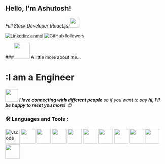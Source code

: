 <h2>Hello, I'm Ashutosh!</h2>
<p><em>Full Stack Developer (React.js)<img src="https://media.giphy.com/media/WUlplcMpOCEmTGBtBW/giphy.gif" width="30"> 
</em></p>

[![Linkedin: anmol](https://img.shields.io/badge/-Ashutosh-blue?style=flat-square&logo=Linkedin&logoColor=white&link=https://www.linkedin.com/in/ashutosh-shinde-87972a1b4/)](https://www.linkedin.com/in/ashutosh-shinde-87972a1b4/)
![GitHub followers](https://img.shields.io/github/followers/ashu-sh?label=Follow&style=social)
<img src="https://komarev.com/ghpvc/?username=ashu-sh&style=flat-square&color=blue" alt=""/>

###<img src="https://media.giphy.com/media/VgCDAzcKvsR6OM0uWg/giphy.gif" width="50"> A little more about me...
# :I am a Engineer

<img src="https://media.giphy.com/media/LnQjpWaON8nhr21vNW/giphy.gif" width="40"> <em><b>I love connecting with different people</b> so if you want to say <b>hi, I'll be happy to meet you more!</b> 😊</em>

### :hammer_and_wrench: Languages and Tools :
<p align="left">
<img src="https://cdn.jsdelivr.net/gh/devicons/devicon/icons/vscode/vscode-original.svg" alt="vscode" width="45" height="45"/>
<img src="https://cdn.jsdelivr.net/gh/devicons/devicon/icons/javascript/javascript-original.svg"width="45" height="45" />
<img src="https://cdn.jsdelivr.net/gh/devicons/devicon/icons/cplusplus/cplusplus-original.svg"width="45" height="45" />
<img src="https://cdn.jsdelivr.net/gh/devicons/devicon/icons/nodejs/nodejs-original-wordmark.svg"width="45" height="45" />
<img src="https://cdn.jsdelivr.net/gh/devicons/devicon/icons/express/express-original-wordmark.svg"width="45" height="45" />
<img src="https://cdn.jsdelivr.net/gh/devicons/devicon/icons/nestjs/nestjs-plain-wordmark.svg"width="45" height="45" />
<img src="https://cdn.jsdelivr.net/gh/devicons/devicon/icons/react/react-original-wordmark.svg"width="45" height="45" />
<img src="https://cdn.jsdelivr.net/gh/devicons/devicon/icons/mysql/mysql-original-wordmark.svg"width="45" height="45" />
<img src="https://cdn.jsdelivr.net/gh/devicons/devicon/icons/mongodb/mongodb-original-wordmark.svg"width="45" height="45" />
<img src="https://cdn.jsdelivr.net/gh/devicons/devicon/icons/docker/docker-plain-wordmark.svg"width="45" height="45" />
<img src="https://cdn.jsdelivr.net/gh/devicons/devicon/icons/git/git-plain-wordmark.svg"width="45" height="45" />
          
          
          
          
          
          

       
          
          
          
          


